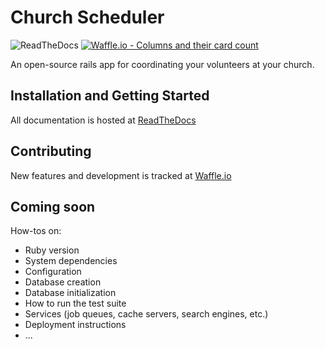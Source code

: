 # Church Scheduler

![ReadTheDocs](https://readthedocs.org/projects/church-scheduler/badge/?version=latest)
[![Waffle.io - Columns and their card count](https://badge.waffle.io/jondoesntgit/church-scheduler.svg?columns=all)](https://waffle.io/jondoesntgit/church-scheduler)

An open-source rails app for coordinating your volunteers at your church.

## Installation and Getting Started

All documentation is hosted at [ReadTheDocs](https://church-scheduler.readthedocs.io/en/latest/)

## Contributing

New features and development is tracked at [Waffle.io](https://waffle.io/jondoesntgit/church-scheduler/)

## Coming soon

How-tos on:

- Ruby version
- System dependencies
- Configuration
- Database creation
- Database initialization
- How to run the test suite
- Services (job queues, cache servers, search engines, etc.)
- Deployment instructions
- ...
